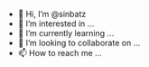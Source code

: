 - 👋 Hi, I’m @sinbatz
- 👀 I’m interested in ...
- 🌱 I’m currently learning ...
- 💞️ I’m looking to collaborate on ...
- 📫 How to reach me ...

<!---
sinbatz/sinbatz is a ✨ special ✨ repository because its `README.md` (this file) appears on your GitHub profile.
You can click the Preview link to take a look at your changes.
--->
